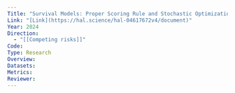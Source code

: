 ```yaml
---
Title: "Survival Models: Proper Scoring Rule and Stochastic Optimization with Competing Risks"
Link: "[Link](https://hal.science/hal-04617672v4/document)"
Year: 2024
Direction:
  - "[[Competing risks]]"
Code: 
Type: Research
Overview: 
Datasets: 
Metrics: 
Reviewer:
---
```

